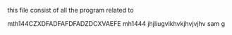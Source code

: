 this file consist of all the program related to

mth144CZXDFADFAFDFADZDCXVAEFE
mh1444
jhjliugvlkhvkjhvjvjhv
sam
g

